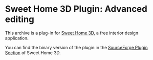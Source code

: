 Sweet Home 3D Plugin: Advanced editing
======================================

This archive is a plug-in for [Sweet Home 3D](http://www.sweethome3d.eu), a free interior design application.

You can find the binary version of the plugin in the [SourceForge Plugin Section](http://sourceforge.net/p/sweethome3d/plug-ins/4/) of Sweet Home 3D.

